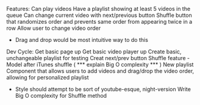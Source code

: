 

Features:
Can play videos
Have a playlist showing at least 5 videos in the queue
Can change current video with next/previous button
Shuffle button that randomizes order and prevents same order from appearing twice
in a row
Allow user to change video order
 - Drag and drop would be most intuitive way to do this

Dev Cycle:
Get basic page up
Get basic video player up
Create basic, unchangeable playlist for testing
Creat next/prev button
Shuffle feature - Model after iTunes shuffle ( *** explain Big O complexity *** )
New playlist Component that allows users to add videos and drag/drop the video order, allowing for personalized playlist
* Style should attempt to be sort of youtube-esque, night-version
Write Big O complexity for Shuffle method

